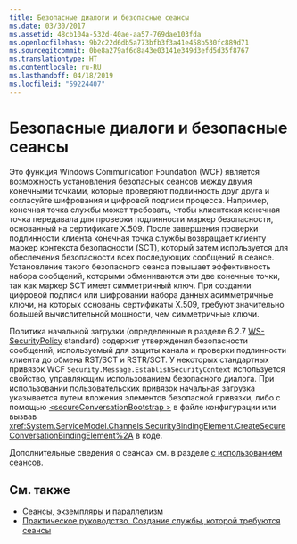 ```yaml
---
title: Безопасные диалоги и безопасные сеансы
ms.date: 03/30/2017
ms.assetid: 48cb104a-532d-40ae-aa57-769dae103fda
ms.openlocfilehash: 9b2c22d6db5a773bfb3f3a41e458b530fc889d71
ms.sourcegitcommit: 0be8a279af6d8a43e03141e349d3efd5d35f8767
ms.translationtype: HT
ms.contentlocale: ru-RU
ms.lasthandoff: 04/18/2019
ms.locfileid: "59224407"
---
```

# <a name="secure-conversations-and-secure-sessions"></a>Безопасные диалоги и безопасные сеансы
Это функция Windows Communication Foundation (WCF) является возможность установления безопасных сеансов между двумя конечными точками, которые проверяют подлинность друг друга и согласуйте шифрования и цифровой подписи процесса. Например, конечная точка службы может требовать, чтобы клиентская конечная точка передавала для проверки подлинности маркер безопасности, основанный на сертификате X.509. После завершения проверки подлинности клиента конечная точка службы возвращает клиенту маркер контекста безопасности (SCT), который затем используется для обеспечения безопасности всех последующих сообщений в сеансе. Установление такого безопасного сеанса повышает эффективность набора сообщений, которыми обмениваются эти две конечные точки, так как маркер SCT имеет симметричный ключ. При создании цифровой подписи или шифровании набора данных асимметричные ключи, на которых основаны сертификаты X.509, требуют значительно большей вычислительной мощности, чем симметричные ключи.  
  
 Политика начальной загрузки (определенные в разделе 6.2.7 [WS-SecurityPolicy](https://go.microsoft.com/fwlink/?LinkId=99817) standard) содержит утверждения безопасности сообщений, используемый для защиты канала и проверки подлинности клиента до обмена RST/SCT и RSTR/SCT. У некоторых стандартных привязок WCF `Security.Message.EstablishSecurityContext` используется свойство, управляющим использованием безопасного диалога. При использовании пользовательских привязок начальная загрузка указывается путем вложения элементов безопасной привязки, либо с помощью [ \<secureConversationBootstrap >](../../../../docs/framework/configure-apps/file-schema/wcf/secureconversationbootstrap.md) в файле конфигурации или вызвав <xref:System.ServiceModel.Channels.SecurityBindingElement.CreateSecureConversationBindingElement%2A> в коде.  
  
 Дополнительные сведения о сеансах см. в разделе [с использованием сеансов](../../../../docs/framework/wcf/using-sessions.md).  
  
## <a name="see-also"></a>См. также

- [Сеансы, экземпляры и параллелизм](../../../../docs/framework/wcf/feature-details/sessions-instancing-and-concurrency.md)
- [Практическое руководство. Создание службы, которой требуются сеансы](../../../../docs/framework/wcf/feature-details/how-to-create-a-service-that-requires-sessions.md)
